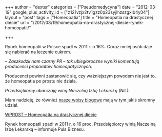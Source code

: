 +++
author = "dexter"
categories = ["Pseudomedycyna"]
date = "2012-03-19"
google_plus_activity_id = ["z121vzjx2tv1gzz0p23syjlhzszgxlb4y04"]
layout = "post"
tags = ["Homeopatia"]
title = "Homeopatia na drastycznej diecie"
url = "/2012/03/19/homeopatia-na-drastycznej-diecie-rynek-homeopatii/"

+++

Rynek homeopatii w Polsce spadł w 2011 r. o 16%. Coraz mniej osób daje się nabierać na leczenie cukrem. 

_&#8211; Zaszkodził nam czarny PR &#8211; tak ubiegłoroczne wyniki komentują producenci preparatów homeopatycznych._

Producenci powinni zastanowić się, czy ważniejszym powodem nie jest to, że homeopatia po prostu nie działa. 

_Przedsiębiorcy obarczają winą Naczelną Izbę Lekarską (NIL)._

Mam nadzieję, że również [nasze wpisy blogowe][1] mają w tym jakiś skromny udział.

[WPROST &#8211; Homeopatia na drastycznej diecie][2]

Rynek homeopatii spadł w 2011 r. o 16 proc. Przedsiębiorcy winią Naczelną Izbę Lekarską – informuje Puls Biznesu.

 [1]: http://blog.atopowe.pl/tag/homeopatia/
 [2]: http://goo.gl/e7fGK